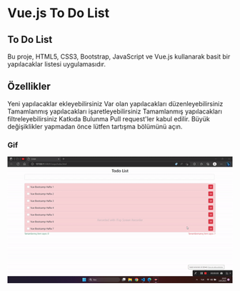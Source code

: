 # Vue.js To Do List

## To Do List
Bu proje, HTML5, CSS3, Bootstrap, JavaScript ve Vue.js kullanarak basit bir yapılacaklar listesi uygulamasıdır.

## Özellikler
Yeni yapılacaklar ekleyebilirsiniz
Var olan yapılacakları düzenleyebilirsiniz
Tamamlanmış yapılacakları işaretleyebilirsiniz
Tamamlanmış yapılacakları filtreleyebilirsiniz
Katkıda Bulunma
Pull request'ler kabul edilir. Büyük değişiklikler yapmadan önce lütfen tartışma bölümünü açın.

### Gif
<img src="https://github.com/Hasan-Arslan2779/Vue.js-To-Do-List/blob/master/gif.gif">


